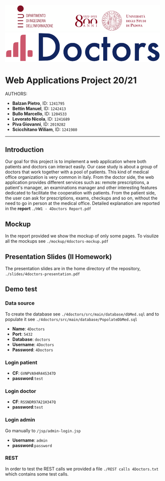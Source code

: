 ![alt text](mockup/top.png)
![alt text](mockup/logo.png)

# Web Applications Project 20/21

AUTHORS:

- **Balzan Pietro**, ID: `1241795`
- **Bettin Manuel**, ID: `1242413`
- **Bullo Marcello**, ID: `1204533`
- **Levorato Nicola**, ID: `1241689`
- **Piva Giovanni**, ID: `2019282`
- **Scicchitano Wiliam**, ID: `1241980`

---------------------


## Introduction
Our goal for this project is to implement a web application where both patients and doctors can interact easily. Our case study is about a group of doctors that work together with a pool of patients. This kind of medical office organization is very common in italy. From the doctor side, the web application provides different services such as: remote prescriptions, a patient's manager, an examinations manager and other interesting features dedicated to facilitate the cooperation with patients. From the patient side, the user can ask for prescriptions, exams, checkups and so on, without the need to go in person at the medical office. Detailed explanation are reported in the **report** `./HW1 - 4Doctors Report.pdf`

## Mockup
In the report provided we show the mockup of only some pages. To visulize all the mockups see `./mockup/4doctors-mockup.pdf`

## Presentation Slides (II Homework)
The presentation slides are in the home directory of the repository, `./slides/4doctors-presentation.pdf`
 
## Demo test

### Data source
To create the database see `./4doctors/src/main/database/dbMed.sql` and to populate it see `./4doctors/src/main/database/PopolateDbMed.sql`

- **Name**: `4Doctors`
- **Port**: `5432`
- **Database**: `doctors`
- **Username**: `4Doctors`
- **Password**: `4Doctors`

### Login patient
- **CF**: `GVNPVA94R44S347D`
- **password**:`test`

### Login doctor
- **CF**: `RSSNDR97A21H347Q`
- **password**:`test`

### Login admin
Go manually to `/jsp/admin-login.jsp`

- **Username**: `admin`
- **password**:`password`


### REST
In order to test the REST calls we provided a file `./REST calls 4Doctors.txt` which contains some test calls.





